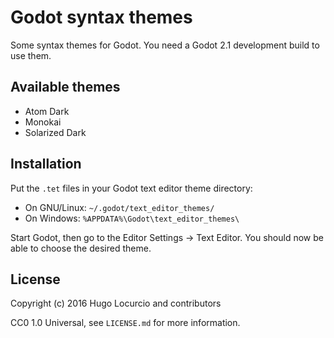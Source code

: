 # Godot syntax themes

Some syntax themes for Godot. You need a Godot 2.1 development build to use
them.

## Available themes

- Atom Dark
- Monokai
- Solarized Dark

## Installation

Put the `.tet` files in your Godot text editor theme directory:

- On GNU/Linux: `~/.godot/text_editor_themes/`
- On Windows: `%APPDATA%\Godot\text_editor_themes\`

Start Godot, then go to the Editor Settings -> Text Editor. You should now be
able to choose the desired theme.

## License

Copyright (c) 2016 Hugo Locurcio and contributors

CC0 1.0 Universal, see `LICENSE.md` for
more information.

